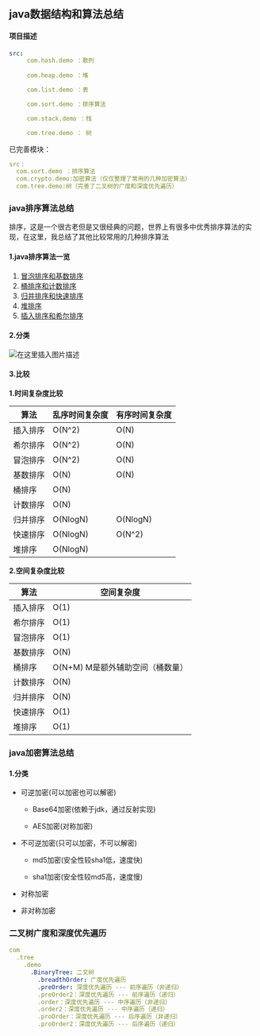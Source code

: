 ## java数据结构和算法总结

#### 项目描述
```yaml
src:
     com.hash.demo ：散列
     
     com.heap.demo ：堆

     com.list.demo ：表

     com.sort.demo ：排序算法

     com.stack.demo ：栈

     com.tree.demo ： 树

```

已完善模块：
```yaml
src：
  com.sort.demo ：排序算法
  com.crypto.demo:加密算法（仅仅整理了常用的几种加密算法）
  com.tree.demo:树（完善了二叉树的广度和深度优先遍历）
```

### java排序算法总结
排序，这是一个很古老但是又很经典的问题，世界上有很多中优秀排序算法的实现，在这里，我总结了其他比较常用的几种排序算法
#### 1.java排序算法一览
1. [冒泡排序和基数排序](https://blog.csdn.net/weixin_41922289/article/details/89379901)
2. [桶排序和计数排序](https://blog.csdn.net/weixin_41922289/article/details/89354587)
3. [归并排序和快速排序](https://blog.csdn.net/weixin_41922289/article/details/89334243)
4. [堆排序](https://blog.csdn.net/weixin_41922289/article/details/89285521)
5. [插入排序和希尔排序](https://blog.csdn.net/weixin_41922289/article/details/89151737)


#### 2.分类

![在这里插入图片描述](https://img-blog.csdnimg.cn/20190419122816369.png?x-oss-process=image/watermark,type_ZmFuZ3poZW5naGVpdGk,shadow_10,text_aHR0cHM6Ly9ibG9nLmNzZG4ubmV0L3dlaXhpbl80MTkyMjI4OQ==,size_16,color_FFFFFF,t_70)

#### 3.比较

**1.时间复杂度比较**

|算法| 乱序时间复杂度|有序时间复杂度|
|--|--|--|
| 插入排序 |  O(N^2)|O(N)|
|希尔排序|O(N^2)|O(N)
|冒泡排序|O(N^2)|O(N)
|基数排序|O(N)|O(N)
|桶排序|O(N)|
|计数排序|O(N)
|归并排序|O(NlogN)|O(NlogN)
|快速排序|O(NlogN)|O(N^2)
|堆排序|O(NlogN)




**2.空间复杂度比较**

|算法| 空间复杂度|
|--|--|
| 插入排序 |  O(1)
|希尔排序|O(1)
|冒泡排序|O(1)
|基数排序|O(N)
|桶排序|O(N+M)   M是额外辅助空间（桶数量）
|计数排序|O(N)
|归并排序|O(N)
|快速排序|O(1)
|堆排序|O(1)



### java加密算法总结

#### 1.分类

* 可逆加密(可以加密也可以解密)
    
    * Base64加密(依赖于jdk，通过反射实现)
    
    * AES加密(对称加密)

* 不可逆加密(只可以加密，不可以解密)
    
    * md5加密(安全性较sha1低，速度快)
    
    * sha1加密(安全性较md5高，速度慢)
    
* 对称加密

* 非对称加密

### 二叉树广度和深度优先遍历
```yaml
com
  .tree
    .demo
      .BinaryTree: 二叉树
        .breadthOrder: 广度优先遍历
        .preOrder: 深度优先遍历 --- 前序遍历（非递归）
        .preOrder2：深度优先遍历 --- 前序遍历（递归）
        .order：深度优先遍历 --- 中序遍历（非递归）
        .order2：深度优先遍历 --- 中序遍历（递归）
        .proOrder：深度优先遍历 --- 后序遍历（非递归）
        .proOrder2：深度优先遍历 --- 后序遍历（递归）
```

    

